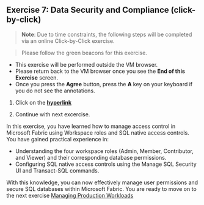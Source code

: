 ## Exercise 7: Data Security and Compliance (click-by-click)

>**Note**: Due to time constraints, the following steps will be completed via an online Click-by-Click exercise.

>Please follow the green beacons for this exercise.
- This exercise will be performed outside the VM browser.
- Please return back to the VM browser once you see the **End of this Exercise** screen.
- Once you press the **Agree** button, press the **A** key on your keyboard if you do not see the annotations.
	
1. Click on the [**hyperlink**](https://regale.cloud/Microsoft/play/4474/07-data-security-and-compliance#/0/2)

2. Continue with next excercise.

<!--
In this exercise, we will explore **workspace roles** and **SQL native access controls** to effectively manage user permissions. 

### Task 7.1: Access control using Fabric workspaces roles​

Workspace roles provide an easy way to control access to all items in a workspace, including SQL databases. The are four workspace roles: Admin, Member, Contributor, and Viewer. Each workspace role maps to a subset of item permissions.

The permissions that determine what a user can do in a SQL database are:
 1) Read – users with this permission can connect to a database.
 2) ReadData – users with this permission can read all data from a database.
 3) Write – users with this permission have full administrative access.

The Admin, Member, and Contributor roles include all the above permissions. Hence members of these roles are database administrators. The Viewer role includes Read and ReadData permissions, hence the members of that role can only read data.

#### Activity: Access as Workspace Admin to assign Viewer workspace permission to other user.

Log in as user **'Fabcon-03'** (Admin access) to the Fabcon workspace, assign user **'Fabcon-01'** the Viewer role, validate permissions, and then update the role to Contributor for further validation.

1. Open a new incognito window, and type **app.fabric.microsoft.com** and press **Enter**.

   ![](../media/task_7.2.2.png)

2. Enter the user name as **fabcon-03@CloudLabsAIoutlook.onmicrosoft.com** and click on **Submit**.

   ![](../media/task_7.2.0.1.png)

3. Enter the password **Fabcon03@123** and click on **Sign in**.

   ![](../media/task_7.2.0.2.png)

4. Select the **checkbox** to disable the message in future, and click on **Yes** button.

   ![](../media/task_7.2.0.1_1.png)

5. Click on **Workspaces** from  the left menu, and select **Fabcon-<inject key="Deployment ID" enableCopy="false"/>**.

   ![](../media/task_7.2.5.png)

6. Click on **Manage_access** from the top right corner.

   ![](../media/task_7.2.0.3.png)

7. Click on **Add people or groups** button.

   ![](../media/task_7.2.0.4.png)

8. Search for **Fabcon-01** user in the search box, select the user from the dropdown list, make sure that the **Viewer** access is selected, and then click on **Add**.

   ![](../media/task_7.2.0.5.png)

9. Wait till you get a success message like below. This might take a minute. Click on the **Close** icon.

   ![](../media/task_7.2.0.6.png)

10. Hover to the right of **Fabcon_database** to find the **three dots** and click on it.

11. Scroll down and select **Manage permissions**.

    ![](../media/task_7.2.0.7.png)

12. Type **Fabcon-01** in the search box, and notice the permissions assigned to the users.

    ![](../media/task_7.2.0.8.png)

    Read, ReadData permissions allows user to can connect to Fabcon_database and read all data from it.


#### Activity: Access a database as a member of the Viewer role and verify what you can and cannot do.

1. Open a new tab in the incognito window, and type **app.fabric.microsoft.com** and press **Enter**.

   ![](../media/task_7.2.2.png)

2. Click on the **Profile icon**, then click on **Sign out** button.

   ![](../media/task_7.2.0.1_2.png)

3. You will get the signed out message as shown in the image below.

   ![](../media/task_7.2.0.1_3.png)

4. Again, open a new tab in the incognito window, and type **app.fabric.microsoft.com** and press **Enter**.

   ![](../media/task_7.2.2.png)

5. Select **Use another account**.

   ![](../media/task_7.2.0.1_4.png)

6. Enter the user name as **fabcon-01@CloudLabsAIoutlook.onmicrosoft.com** and click on **Next**.

   ![](../media/task_7.2.3.png)

7. Enter the password **Fabcon01@123** and click on **Sign in**.

   ![](../media/task_7.2.4.png)

8. Click on **Workspaces** from  the left menu, and select **Fabcon-<inject key="Deployment ID" enableCopy="false"/>**.

   ![](../media/task_7.2.5.png)

9. Click on **Fabcon_database**.

   ![](../media/access9.png)

10. Click on **New query**, paste the below code in the query editor, click on **Run** icon.

    ```
    create table dbo.dim_activity (id int, user_name nvarchar(50), activity nvarchar(20));
    ```

    ![](../media/task_7.1.1.png)

11. Paste the below code in the query editor, click on **Run** icon.

    ```
    insert into dbo.dimcity VALUES (11, 'Tokyo');
    ```

    ![](../media/task_7.1.1.1.png)

    > **Note**: The statement has failed as the user has viewer access to Fabcon workspace.

12. Paste the below code in the query editor, click on **Run** icon.

    ```
    select * from dbo.dimcustomer;
    ```

    > **Note**: You can perform selection on any tables as the user has viewer access to Fabcon workspace.

     ![](../media/task_7.1.2.png)

#### Activity: Access as Workspace Admin to assign Contributor workspace permission to other user.

1. Switch back to the previous tab logged in with admin user **Fabcon-03**.

    ![](../media/task_7.2.0.1_7.png)

2. Click on **Workspaces** from  the left menu, and select **Fabcon-<inject key="Deployment ID" enableCopy="false"/>**.

    ![](../media/task_7.2.5.png)

3. Click on **Manage_access** from the top right corner.

    ![](../media/task_7.2.0.3.png)

4. Search for **Fabcon-01** user in the search box, select the **dropdown arrow** next to Viewer, click on **Contributor** access, and then click on **Close** icon.

   ![](../media/task_7.2.0.9.png)

5. Hover to the right of **Fabcon_database** to find the **three dots** and click on it.

6. Scroll down and select **Manage permissions**.

   ![](../media/task_7.2.0.7.png)

7. Type **Fabcon-01** in the search box, and notice the permissions assigned to the users.

    ![](../media/task_7.2.0.10.png)

The additional Write permission allows user to have full administrative access to Fabcon_database.


#### Activity: Access a database as a member of the Contributor role and verify what you can and cannot do.

1. Navigate back to the database tab logged in with the user **Fabcon-01**.

   ![](../media/task_7.2.0.1_8.png)

2. Click on **New query**, paste the below code in the query editor, click on **Run** icon.

    ```
    create table dbo.dim_activity (id int, user_name nvarchar(50), activity nvarchar(20));
    ```

   > **Note**: The statement has succeeded as the user has contributor access to Fabcon workspace.

   ![](../media/task_7.1.5.png)

3. Paste the below code in the query editor, click on **Run** icon.

    ```
    insert into dbo.dim_activity values (1, current_user, 'insert');
    insert into dbo.dim_activity values (2, current_user, 'insert');
    update dbo.dim_activity set activity = 'update' where id = 2;
    ```

   ![](../media/task_7.1.6.png)

   > **Note**: You can perform insert/update on any tables as the user has contributor access to Fabcon workspace.

4. Paste the below code in the query editor, click on **Run** icon.

    ```
    select * from dbo.dim_activity;
    ```

   > **Note**: You can perform selection on any tables as the user has contributor access to Fabcon workspace.

    ![](../media/task_7.1.8.png)

5. Let's revert the new table creation step. Copy the below code, and paste it in the query editor, then select the pasted code and click on **Run** button.

    ```
    ---- Revert new table creation step.
    DROP TABLE dbo.dim_activity;
    ```

   ![](../media/task_7.1.9.png)

7. Close the incognito window by clicking on the **Close icon**.

    ![](../media/task_7.2.0.1_9.png)



### Task 7.2: Manage fine-grain access using SQL native access controls​

Unlike workspace roles you used in the previous task, SQL native access controls allow you to closely align authorization settings with the real needs of your user and adhere to the principle of least privilege. You configure SQL native access controls in two ways: by using the Manage SQL Security UI in Microsoft Fabric portal or with Transact-SQL.


#### Activity: Access as Workspace Admin to assign permissions using Open Manage SQL Security.

1. Open a new incognito window, and type **app.fabric.microsoft.com** and press **Enter**.

   ![](../media/task_7.2.2.png)

2. Enter the user name as **fabcon-03@CloudLabsAIoutlook.onmicrosoft.com** and click on **Submit**.

   ![](../media/task_7.2.0.1.png)

3. Enter the password **Fabcon03@123** and click on **Sign in**.

   ![](../media/task_7.2.0.2.png)

4. Select the **checkbox** to disable the message in future, and click on **Yes** button.

   ![](../media/task_7.2.0.1_1.png)

5. Click on **Workspaces** from  the left menu, and select **Fabcon-<inject key="Deployment ID" enableCopy="false"/>**.

   ![](../media/task_7.2.5.png)

6. Click on **Fabcon_database**.

   ![](../media/access9.png)

7. Click on **Security** from the top menu, select **Manage SQL Security**, and then click on **New Role** button. 

   ![](../media/task_7.2.9.png)

8. Enter the name as **custom_role** in the **Role name** textbox, then select the **Select** and **Insert** checkbox against the **dbo** schema, and click on **Save** button.

   ![](../media/task_7.2.10.png)

9. Select the **custom_role** radio button, and click on **Manage access**.

   ![](../media/task_7.2.11.png)

10. Search for **Fabcon-02** user from the **Add people, groups or apps** text box, then select the result, and click on **Add** button.

    ![](../media/task_7.2.12.png)

11. Click on **Share database**.

    ![](../media/task_7.2.13.png)

12. Click on **Grant**.

    ![](../media/task_7.2.13.1.png)

13. Click on **Save** button.

    ![](../media/task_7.2.13.2.png)

We have successfully granted Read permission (to connect to database), select and insert access on **dbo** schema of **Fabcon_database** to user **Fabcon-02**.


#### Activity: Access a database as new user and verify Manage SQL Security permissions.

1. Open a new tab and paste **https://www.microsoft.com/en-us/microsoft-365/outlook/log-in**, press **Enter** and click on **Sign in** button.

   ![](../media/task_7.2.0.1_6.png)

2. Enter the user name as **fabcon-02@CloudLabsAIoutlook.onmicrosoft.com** and click on **Next**.

    ![](../media/task_7.1.3.png)

3. Enter the password **Fabcon02@123** and click on **Sign in**.

    ![](../media/task_7.1.4.png)

4. You would have received a mail with message **Fabcon-03 shared this SQL Database with you**.

5. Click on the mail and click on the **Open** button.

   ![](../media/task_7.2.0.0.2.png)

6. Select the user **Fabcon-02**.

    ![](../media/task_7.2.0.1_5.png)

7. You will be navigated to **Fabcon_database** within Microsoft Fabric.

   ![](../media/task_7.2.0.0.3.png)

8. Click on **New query**, paste the below code in the query editor, click on **Run** icon.

    ```
    select * FROM dbo.dimcity;
    ```

    ![](../media/task_7.2.1.1.png)

9. Paste the below code in the query editor, click on **Run** icon.

    ```
    insert into dbo.dimcity VALUES (11, 'Tokyo');
    ```

    ![](../media/task_7.2.8.1.png)

10. Paste the below code in the query editor, click on **Run** icon, to show the inserted record.

    ```
    select * FROM dbo.dimcity;
    ```

    ![](../media/task_7.2.0.0.6.png)


#### Activity: Access as Workspace Admin to assign permissions using T-SQL.

1. Switch back to the previous tab logged in with admin user **Fabcon-03**.

   ![](../media/task_7.2.0.0.4.png)

2. Click on **Workspaces** from  the left menu, and select **Fabcon-<inject key="Deployment ID" enableCopy="false"/>**.

    ![](../media/task_7.2.5.png)

3. Click on **Fabcon_database**.

   ![](../media/access9.png)

4. Now, let us provide update access on **dbo** schema using T-SQL.

5. Click on **New query**, paste the below code in the query editor, click on **Run** icon.

    ```
    GRANT UPDATE ON SCHEMA::dbo TO [fabcon-02@CloudLabsAIoutlook.onmicrosoft.com];
    ```

    ![](../media/task_7.2.7.png)


#### Activity: Access a database as new user and verify T_SQL permissions.

1. Navigate back to the database tab logged in with the user **Fabcon-02**.

   ![](../media/task_7.2.0.0.5.png)

2. Click on **New query**, paste the below code in the query editor and click on the **Run** button.

    ```
    update 
    dbo.dimcity
    SET City = 'New York City'
    WHERE CityId = 11
    ;
    ```

    ![](../media/task_7.2.14.1.png)

3. Paste the below code and click on the **Run** button.

    ```
    select * from dbo.dimcity;
    ```

    ![](../media/task_7.2.15.3.png)

-->

In this exercise, you have learned how to manage access control in Microsoft Fabric using Workspace roles and SQL native access controls. You have gained practical experience in:
 
- Understanding the four workspace roles (Admin, Member, Contributor, and Viewer) and their corresponding database permissions.
- Configuring SQL native access controls using the Manage SQL Security UI and Transact-SQL commands.

With this knowledge, you can now effectively manage user permissions and secure SQL databases within Microsoft Fabric. You are ready to move on to the next exercise [Managing Production Workloads](https://github.com/dreamdemos-ms/Fabcon_Workshop/blob/main/Workshop_Exercises/08%20-%20Managing%20Production%20Workloads.md)